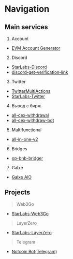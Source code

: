 # Navigation

## Main services
1. Account
 * [EVM Account Generator](https://github.com/maked0n1an/account-generator)
2. Discord
 * [StarLabs-Discord](https://github.com/askhfhasdkf/StarLabs-Discord)
 * [discord-get-verification-link](https://github.com/askhfhasdkf/discord-get-verification-link)
3. Twitter
 * [TwitterMultiActions](https://github.com/askhfhasdkf/TwitterMultiActions)
 * [StarLabs-Twitter](https://github.com/askhfhasdkf/StarLabs-Twitter)
4. Вывод с бирж
 * [all-cex-withdrawal](https://github.com/askhfhasdkf/all-cex-withdrawal)
 * [all-cex-withdraw-bot](https://github.com/askhfhasdkf/all-cex-withdraw-bot)
5. Multifunctional
 * [all-in-one-v2](https://github.com/askhfhasdkf/all-in-one-v2)
6. Bridges
 * [op-bnb-bridger](https://github.com/askhfhasdkf/op-bnb-bridger)
7. Galxe
 * [Galxe AIO](https://github.com/the-laziest-coder/galxe-aio)

## Projects
> Web3Go
 * [StarLabs-Web3Go](https://github.com/askhfhasdkf/StarLabs-Web3Go)
> LayerZero
 * [StarLabs-LayerZero](https://github.com/askhfhasdkf/StarLabs-LayerZero)
> Telegram
  * [Notcoin Bot(Telegram)](https://github.com/askhfhasdkf/notcoin_bot)

